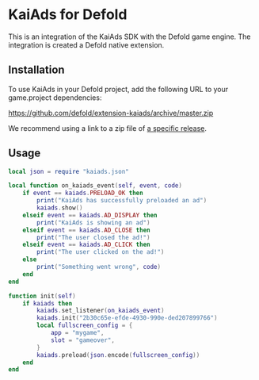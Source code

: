 # KaiAds for Defold
This is an integration of the KaiAds SDK with the Defold game engine. The integration is created a Defold native extension.

## Installation
To use KaiAds in your Defold project, add the following URL to your game.project dependencies:

https://github.com/defold/extension-kaiads/archive/master.zip

We recommend using a link to a zip file of [a specific release](https://github.com/refold/extension-kaiads/releases).

## Usage

```Lua
local json = require "kaiads.json"

local function on_kaiads_event(self, event, code)
	if event == kaiads.PRELOAD_OK then
		print("KaiAds has successfully preloaded an ad")
		kaiads.show()
	elseif event == kaiads.AD_DISPLAY then
		print("KaiAds is showing an ad")
	elseif event == kaiads.AD_CLOSE then
		print("The user closed the ad!")
	elseif event == kaiads.AD_CLICK then
		print("The user clicked on the ad!")
	else
		print("Something went wrong", code)
	end
end

function init(self)
	if kaiads then
		kaiads.set_listener(on_kaiads_event)
		kaiads.init("2b30c65e-efde-4930-990e-ded207899766")
		local fullscreen_config = {
			app = "mygame",
			slot = "gameover",
		}
		kaiads.preload(json.encode(fullscreen_config))
	end
end
```
